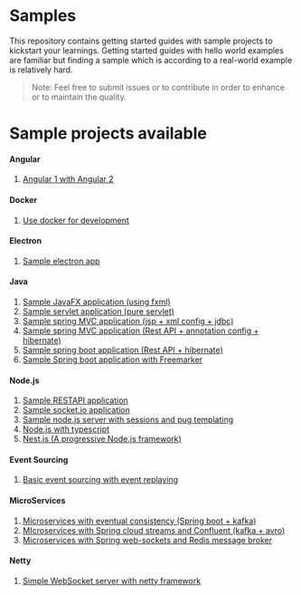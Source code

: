 # Samples
This repository contains getting started guides with sample projects to kickstart your learnings. Getting started guides with hello world examples are familiar but finding a sample which is according to a real-world example is relatively hard.  
>Note: Feel free to submit issues or to contribute in order to enhance or to maintain the quality.

Sample projects available
=====================================================================================

#### Angular
01. [Angular 1 with Angular 2](https://github.com/randilfernando/samples/tree/master/Angular/01%20-%20Angular%201%20with%20Angular%202)
#### Docker
01. [Use docker for development](https://github.com/randilfernando/samples/tree/master/Docker/01%20-%20Use%20docker%20for%20development%20(%2B%20Debugging))
#### Electron
01. [Sample electron app](https://github.com/randilfernando/samples/tree/master/Electron/01%20-%20Sample%20electron%20app)
#### Java
01. [Sample JavaFX application (using fxml)](https://github.com/randilfernando/samples/tree/master/Java/01%20-%20Sample%20JavaFX%20application%20(using%20fxml))
02. [Sample servlet application (pure servlet)](https://github.com/randilfernando/samples/tree/master/Java/02%20-%20Sample%20java%20servlet%20application%20(pure%20servlet))
03. [Sample spring MVC application (jsp + xml config + jdbc)](https://github.com/randilfernando/samples/tree/master/Java/03%20-%20Sample%20spring%20MVC%20application%20(jsp%20%2B%20xml%20config%20%2B%20jdbc))
04. [Sample spring MVC application (Rest API + annotation config + hibernate)](https://github.com/randilfernando/samples/tree/master/Java/04%20-%20Sample%20spring%20MVC%20application%20(rest%20API%20%2B%20annotation%20config%20%2B%20hibernate))
05. [Sample spring boot application (Rest API + hibernate)](https://github.com/randilfernando/samples/tree/master/Java/05%20-%20Sample%20spring%20boot%20application%20(rest%20API%20%2B%20hibernate))
06. [Sample Spring boot application with Freemarker](https://github.com/randilfernando/samples/tree/master/Java/06%20-%20Sample%20spring%20boot%20application%20with%20Freemarker)
#### Node.js
01. [Sample RESTAPI application](https://github.com/randilfernando/samples/tree/master/Node.js/01%20-%20Sample%20RESTAPI%20application)
02. [Sample socket.io application](https://github.com/randilfernando/samples/tree/master/Node.js/02%20-%20Sample%20socket.io%20application)
03. [Sample node.js server with sessions and pug templating](https://github.com/randilfernando/samples/tree/master/Node.js/03%20-%20Sample%20session%20based%20server%20with%20pug%20templating)
04. [Node.js with typescript](https://github.com/randilfernando/samples/master/Node.js/04%20-%20Node%20with%20typescript)
05. [Nest.js (A progressive Node.js framework)](https://github.com/randilfernando/samples/tree/master/Node.js/05%20-%20Nest.js%20(A%20progressive%20Node.js%20framework))
#### Event Sourcing
01. [Basic event sourcing with event replaying](https://github.com/randilfernando/samples/tree/master/Event%20Sourcing/01%20-%20Basic%20event%20sourcing%20event%20replaying)
#### MicroServices
01. [Microservices with eventual consistency (Spring boot + kafka)](https://github.com/randilfernando/samples/tree/master/MicroServices/01%20-%20Microservices%20with%20eventual%20consistency%20(Spring%20boot%20%2B%20kafka))
02. [MIcroservices with Spring cloud streams and Confluent (kafka + avro)](https://github.com/randilfernando/samples/tree/master/MicroServices/02%20-%20MIcroservices%20with%20Spring%20cloud%20streams%20and%20Confluent%20(kafka%20%2B%20avro))
03. [Microservices with Spring web-sockets and Redis message broker](https://github.com/randilfernando/samples/tree/master/MicroServices/03%20-%20Microservices%20with%20spring%20web-sockets%20%2B%20Redis%20message%20broker)
#### Netty
01. [Simple WebSocket server with netty framework](https://github.com/randilfernando/samples/tree/master/Netty/01%20-%20Simple%20websocket%20server%20with%20netty%20(message%20receive%20and%20broadcast))
